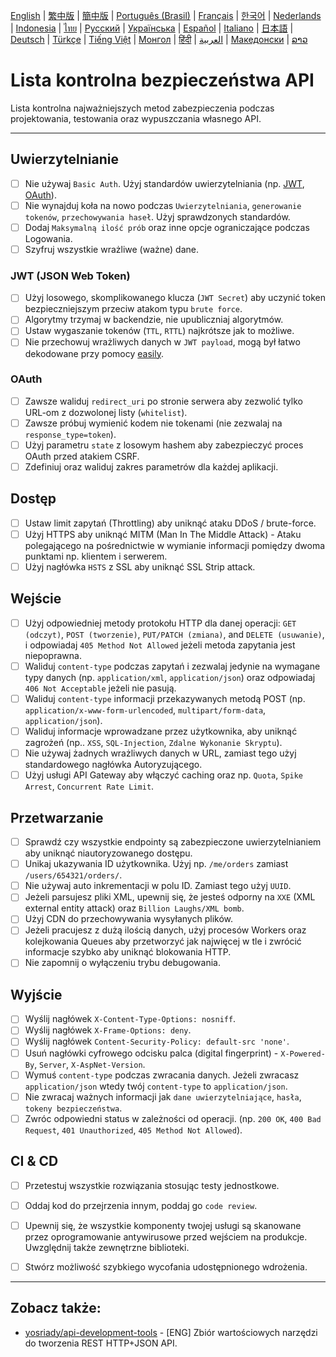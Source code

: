 [English](./README.md) | [繁中版](./README-tw.md) | [簡中版](./README-zh.md) | [Português (Brasil)](./README-pt_BR.md) | [Français](./README-fr.md) | [한국어](./README-ko.md) | [Nederlands](./README-nl.md) | [Indonesia](./README-id.md) | [ไทย](./README-th.md) | [Русский](./README-ru.md) | [Українська](./README-uk.md) | [Español](./README-es.md) | [Italiano](./README-it.md) | [日本語](./README-ja.md) | [Deutsch](./README-de.md) | [Türkçe](./README-tr.md) | [Tiếng Việt](./README-vi.md) | [Монгол](./README-mn.md) | [हिंदी](./README-hi.md) | [العربية](./README-ar.md) | [Македонски](.README-mk.md) | [ລາວ](./README-lo.md)

# Lista kontrolna bezpieczeństwa API
Lista kontrolna najważniejszych metod zabezpieczenia podczas projektowania, testowania oraz wypuszczania własnego API.


---

## Uwierzytelnianie
- [ ] Nie używaj `Basic Auth`. Użyj standardów uwierzytelniania (np. [JWT](https://jwt.io/), [OAuth](https://oauth.net/)).
- [ ] Nie wynajduj koła na nowo podczas `Uwierzytelniania`, `generowanie tokenów`, `przechowywania haseł`. Użyj sprawdzonych standardów.
- [ ] Dodaj `Maksymalną ilość prób` oraz inne opcje ograniczające podczas Logowania.
- [ ] Szyfruj wszystkie wrażliwe (ważne) dane.

### JWT (JSON Web Token)
- [ ] Użyj losowego, skomplikowanego klucza (`JWT Secret`) aby uczynić token bezpieczniejszym przeciw atakom typu `brute force`.
- [ ] Algorytmy trzymaj w backendzie, nie upubliczniaj algorytmów.
- [ ] Ustaw wygaszanie tokenów (`TTL`, `RTTL`) najkrótsze jak to możliwe.
- [ ] Nie przechowuj wrażliwych danych w `JWT payload`, mogą był łatwo dekodowane przy pomocy [easily](https://jwt.io/#debugger-io).

### OAuth
- [ ] Zawsze waliduj `redirect_uri` po stronie serwera aby zezwolić tylko URL-om z dozwolonej listy (`whitelist`).
- [ ] Zawsze próbuj wymienić kodem nie tokenami (nie zezwalaj na `response_type=token`).
- [ ] Użyj parametru `state` z losowym hashem aby zabezpieczyć proces OAuth przed atakiem CSRF.
- [ ] Zdefiniuj oraz waliduj zakres parametrów dla każdej aplikacji.

## Dostęp
- [ ] Ustaw limit zapytań (Throttling) aby uniknąć ataku DDoS / brute-force.
- [ ] Użyj HTTPS aby uniknąć MITM (Man In The Middle Attack) - Ataku polegającego na pośrednictwie w wymianie informacji pomiędzy dwoma punktami np. klientem i serwerem.
- [ ] Użyj nagłówka `HSTS` z SSL aby uniknąć SSL Strip attack.

## Wejście
- [ ] Użyj odpowiedniej metody protokołu HTTP dla danej operacji: `GET (odczyt)`, `POST (tworzenie)`, `PUT/PATCH (zmiana)`, and `DELETE (usuwanie)`, i odpowiadaj `405 Method Not Allowed` jeżeli metoda zapytania jest niepoprawna.
- [ ] Waliduj `content-type` podczas zapytań i zezwalaj jedynie na wymagane typy danych (np. `application/xml`, `application/json`) oraz odpowiadaj `406 Not Acceptable` jeżeli nie pasują.
- [ ] Waliduj `content-type` informacji przekazywanych metodą POST (np. `application/x-www-form-urlencoded`, `multipart/form-data`, `application/json`).
- [ ] Waliduj informacje wprowadzane przez użytkownika, aby uniknąć zagrożeń (np.. `XSS`, `SQL-Injection`, `Zdalne Wykonanie Skryptu`).
- [ ] Nie używaj żadnych wrażliwych danych w URL, zamiast tego użyj standardowego nagłówka Autoryzującego.
- [ ] Użyj usługi API Gateway aby włączyć caching oraz np. `Quota`, `Spike Arrest`, `Concurrent Rate Limit`.

## Przetwarzanie
- [ ] Sprawdź czy wszystkie endpointy są zabezpieczone uwierzytelnianiem aby uniknąć niautoryzowanego dostępu.
- [ ] Unikaj ukazywania ID użytkownika. Użyj np. `/me/orders` zamiast `/users/654321/orders/`.
- [ ] Nie używaj auto inkrementacji w polu ID. Zamiast tego użyj `UUID`.
- [ ] Jeżeli parsujesz pliki XML, upewnij się, że jesteś odporny na `XXE` (XML external entity attack) oraz `Billion Laughs/XML bomb`.
- [ ] Użyj CDN do przechowywania wysyłanych plików.
- [ ] Jeżeli pracujesz z dużą ilością danych, użyj procesów Workers oraz kolejkowania Queues aby przetworzyć jak najwięcej w tle i zwrócić informacje szybko aby uniknąć blokowania HTTP.
- [ ] Nie zapomnij o wyłączeniu trybu debugowania.

## Wyjście
- [ ] Wyślij nagłówek `X-Content-Type-Options: nosniff`.
- [ ] Wyślij nagłówek `X-Frame-Options: deny`.
- [ ] Wyślij nagłówek `Content-Security-Policy: default-src 'none'`.
- [ ] Usuń nagłówki cyfrowego odcisku palca (digital fingerprint) - `X-Powered-By`, `Server`, `X-AspNet-Version`.
- [ ] Wymuś `content-type` podczas zwracania danych. Jeżeli zwracasz `application/json` wtedy twój `content-type` to `application/json`.
- [ ] Nie zwracaj ważnych informacji jak `dane uwierzytelniające`, `hasła`, `tokeny bezpieczeństwa`.
- [ ] Zwróc odpowiedni status w zależności od operacji. (np. `200 OK`, `400 Bad Request`, `401 Unauthorized`, `405 Method Not Allowed`).

## CI & CD
- [ ] Przetestuj wszystkie rozwiązania stosując testy jednostkowe.
- [ ] Oddaj kod do przejrzenia innym, poddaj go `code review`.
- [ ] Upewnij się, że wszystkie komponenty twojej usługi są skanowane przez oprogramowanie antywirusowe przed wejściem na produkcje. Uwzględnij także zewnętrzne biblioteki.
- [ ] Stwórz możliwość szybkiego wycofania udostępnionego wdrożenia.


---

## Zobacz także:
- [yosriady/api-development-tools](https://github.com/yosriady/api-development-tools) - [ENG] Zbiór wartościowych narzędzi do tworzenia REST HTTP+JSON API.
